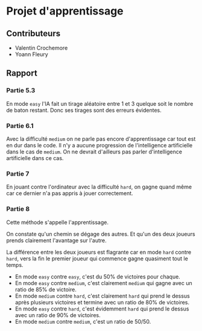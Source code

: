 # Projet d'apprentissage

## Contributeurs

* Valentin Crochemore
* Yoann Fleury

## Rapport

### Partie 5.3

En mode `easy` l'IA fait un tirage aléatoire entre 1 et 3 quelque soit le nombre
de baton restant. Donc ses tirages sont des erreurs évidentes.

### Partie 6.1

Avec la difficulté `medium` on ne parle pas encore d'apprentissage car tout est 
en dur dans le code. Il n'y a aucune progression de l'intelligence artificielle
dans le cas de `medium`. On ne devrait d'ailleurs pas parler d'intelligence 
artificielle dans ce cas.

### Partie 7

En jouant contre l'ordinateur avec la difficulté `hard`, on gagne quand même 
car ce dernier n'a pas appris à jouer correctement.

### Partie 8

Cette méthode s'appelle l'apprentissage.

On constate qu'un chemin se dégage des autres. Et qu'un des deux joueurs prends
clairement l'avantage sur l'autre.

La différence entre les deux joueurs est flagrante car en mode `hard` contre 
`hard`, vers la fin le premier joueur qui commence gagne quasiment tout le temps.

* En mode `easy` contre `easy`, c'est du 50% de victoires pour chaque.
* En mode `easy` contre `medium`, c'est clairement `medium` qui gagne avec un 
ratio de 85% de victoire.
* En mode `medium` contre `hard`, c'est clairement `hard` qui prend le dessus 
après plusieurs victoires et termine avec un ratio de 80% de victoires.
* En mode `easy` contre `hard`, c'est évidemment `hard` qui prend le dessus avec
un ratio de 90% de victoires.
* En mode `medium` contre `medium`, c'est un ratio de 50/50.

